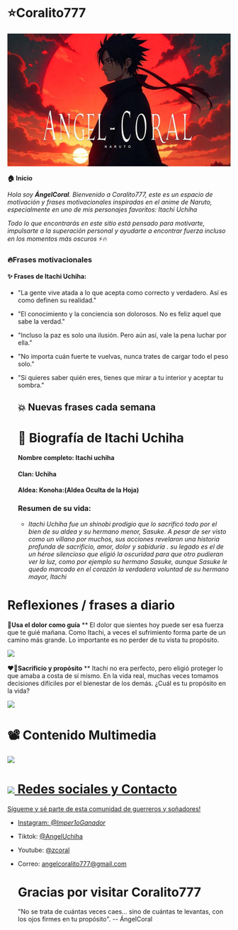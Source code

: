 # ⭐​​Coralito777


<img src='https://github.com/AngelCoral/angelcoral/blob/main/freepik__a-banner-featuring-itachi-uchiha-with-a-red-and-bl__32769.png' width='1500px' height='300px'/>

**🏠​ Inicio**

_Hola soy __ÁngelCoral__. Bienvenido a Coralito777, este es un espacio de motivación y frases motivacionales inspiradas en el anime de Naruto, especialmente en uno de mis personajes favoritos: Itachi Uchiha_ 

_Todo lo que encontrarás en este sitio está pensado para motivarte, impulsarte a la superación personal y ayudarte a encontrar fuerza incluso en los momentos más oscuros_ ⚡🔥

### 🔥Frases motivacionales 
#### ​✨​ Frases de Itachi Uchiha:

* "La gente vive atada a lo que acepta como correcto y verdadero. Así es como definen su realidad."
* "El conocimiento y la conciencia son dolorosos. No es feliz aquel que sabe la verdad."
* "Incluso la paz es solo una ilusión. Pero aún así, vale la pena luchar por ella."
* "No importa cuán fuerte te vuelvas, nunca trates de cargar todo el peso solo."
* "Si quieres saber quién eres, tienes que mirar a tu interior y aceptar tu sombra."

  ## 💥 Nuevas frases cada semana​


  # 🎴​ Biografía de Itachi Uchiha
  #### Nombre completo: Itachi uchiha
  #### Clan: Uchiha
  #### Aldea: Konoha:(Aldea Oculta de la Hoja)

  ### Resumen de su vida:

  - _Itachi Uchiha fue un shinobi prodigio que lo sacrificó todo por el bien de  su aldea y su hermano menor, Sasuke. A pesar de ser visto como un villano por muchos, sus acciones revelaron una historia profunda de sacrificio, amor, dolor y sabiduría . su legado es el de un héroe silencioso que eligió la oscuridad para que otro pudieran ver la luz, como por ejemplo su hermano Sasuke, aunque Sasuke le quedo marcado en el corazón la verdadera voluntad de su hermano mayor, Itachi_ 
 
# Reflexiones / frases a diario

__🧠Usa el dolor como guía__
** El dolor que sientes hoy puede ser esa fuerza que te guié mañana. Como Itachi, a veces el sufrimiento forma parte de un camino más grande. Lo importante es no perder de tu vista tu propósito.

<img src='https://img.desmotivaciones.es/201403/dolor-naruto-desmotivaciones.jpg' width='200' />


__❤️‍🔥​Sacrificio y propósito__
** Itachi no era perfecto, pero eligió proteger lo que amaba a costa de sí mismo. En la vida real, muchas veces tomamos decisiones difíciles por el bienestar de los demás. ¿Cuál es tu propósito en la vida?
  
<img src='https://encrypted-tbn0.gstatic.com/images?q=tbn:ANd9GcTJhKIAj-QzxHGP5x021pHTbbieIZLgw4HXMA&s' width='200px' />

# 📽️​ Contenido Multimedia 
<a href='https://www.youtube.com/watch?v=WKOXMRJ_Sb0&list=RDWKOXMRJ_Sb0&start_radio=1' target='_blank'> 
<img src='https://github.com/user-attachments/assets/2e30d2b6-36c0-4d7c-a0ae-f9dc4a606f71' width='300px' />

# <img src='https://github.com/user-attachments/assets/6b3d6187-ff56-4ebb-b51b-75051081f760' width='25px'/>  Redes sociales y Contacto 


Sígueme y sé parte de esta comunidad de guerreros y soñadores!

* Instagram:  [_@Imper1oGanador_](https://www.instagram.com/imper1oganador?igsh=MTUwcXpsaDB4cm01bg==) 
* Tiktok: [@AngelUchiha](@ÁngelUchiha)
* Youtube: [@zcoral](@zcoral) 
* Correo: angelcoralito777@gmail.com

  # Gracias por visitar Coralito777
  "No se trata de cuántas veces caes... sino de cuántas te levantas, con los ojos firmes en tu propósito".
  -- ÁngelCoral

